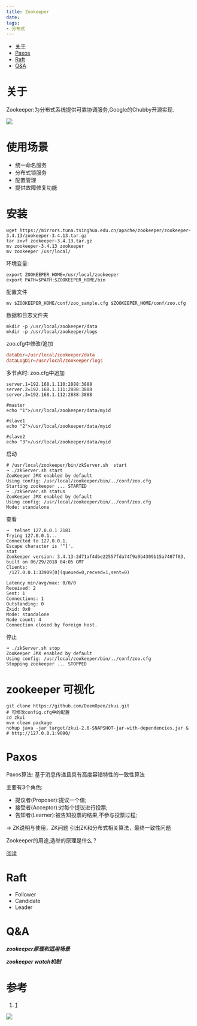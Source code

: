```yaml
---
title: Zookeeper
date:
tags:
- 分布式
---
```

<!-- TOC -->

- [关于](#关于)
- [Paxos](#paxos)
- [Raft](#raft)
- [Q&A](#qa)

<!-- /TOC -->

# 关于

Zookeeper:为分布式系统提供可靠协调服务,Google的Chubby开源实现.

![](https://raw.githubusercontent.com/LuVx21/doc/master/source/_posts/99.img/zookeeper_role.jpg)



# 使用场景

* 统一命名服务
* 分布式锁服务
* 配置管理
* 提供故障修复功能

# 安装

```shell
wget https://mirrors.tuna.tsinghua.edu.cn/apache/zookeeper/zookeeper-3.4.13/zookeeper-3.4.13.tar.gz
tar zxvf zookeeper-3.4.13.tar.gz  
mv zookeeper-3.4.13 zookeeper
mv zookeeper /usr/local/
```

环境变量:
```
export ZOOKEEPER_HOME=/usr/local/zookeeper
export PATH=$PATH:$ZOOKEEPER_HOME/bin
```

配置文件
```
mv $ZOOKEEPER_HOME/conf/zoo_sample.cfg $ZOOKEEPER_HOME/conf/zoo.cfg
```

数据和日志文件夹
```
mkdir -p /usr/local/zookeeper/data
mkdir -p /usr/local/zookeeper/logs
```
zoo.cfg中修改/追加
```conf
dataDir=/usr/local/zookeeper/data
dataLogDir=/usr/local/zookeeper/logs
```

多节点时:
zoo.cfg中追加
```
server.1=192.168.1.110:2888:3888
server.2=192.168.1.111:2888:3888
server.3=192.168.1.112:2888:3888
```
```
#master
echo "1">/usr/local/zookeeper/data/myid

#slave1
echo "2">/usr/local/zookeeper/data/myid

#slave2
echo "3">/usr/local/zookeeper/data/myid
```

启动
```shell
# /usr/local/zookeeper/bin/zkServer.sh  start
➜ ./zkServer.sh start
ZooKeeper JMX enabled by default
Using config: /usr/local/zookeeper/bin/../conf/zoo.cfg
Starting zookeeper ... STARTED
➜ ./zkServer.sh status
ZooKeeper JMX enabled by default
Using config: /usr/local/zookeeper/bin/../conf/zoo.cfg
Mode: standalone
```

查看
```shell
➜  telnet 127.0.0.1 2181
Trying 127.0.0.1...
Connected to 127.0.0.1.
Escape character is '^]'.
stat
Zookeeper version: 3.4.13-2d71af4dbe22557fda74f9a9b4309b15a7487f03, built on 06/29/2018 04:05 GMT
Clients:
 /127.0.0.1:33909[0](queued=0,recved=1,sent=0)

Latency min/avg/max: 0/0/0
Received: 2
Sent: 1
Connections: 1
Outstanding: 0
Zxid: 0x0
Mode: standalone
Node count: 4
Connection closed by foreign host.
```

停止
```shell
➜ ./zkServer.sh stop
ZooKeeper JMX enabled by default
Using config: /usr/local/zookeeper/bin/../conf/zoo.cfg
Stopping zookeeper ... STOPPED
```

# zookeeper 可视化

```shell
git clone https://github.com/DeemOpen/zkui.git
# 可修改config.cfg中的配置
cd zkui
mvn clean package
nohup java -jar target/zkui-2.0-SNAPSHOT-jar-with-dependencies.jar & 
# http://127.0.0.1:9090/
```

# Paxos

Paxos算法:
基于消息传递且具有高度容错特性的一致性算法

主要有3个角色:
* 提议者(Proposer):提议一个值;
* 接受者(Acceptor):对每个提议进行投票;
* 告知者(Learner):被告知投票的结果,不参与投票过程;

-> ZK说明与使用，ZK问题
     引出ZK和分布式相关算法，最终一致性问题

Zookeeper的用途,选举的原理是什么？

[阅读](https://www.cnblogs.com/raphael5200/p/5285583.html)

# Raft

* Follower
* Candidate
* Leader

# Q&A

***zookeeper原理和适用场景***

***zookeeper watch机制***



# 参考

1. [1](https://blog.csdn.net/he90227/article/details/70157046/)




[![](https://static.segmentfault.com/v-5b1df2a7/global/img/creativecommons-cc.svg)](https://creativecommons.org/licenses/by-nc-nd/4.0/)